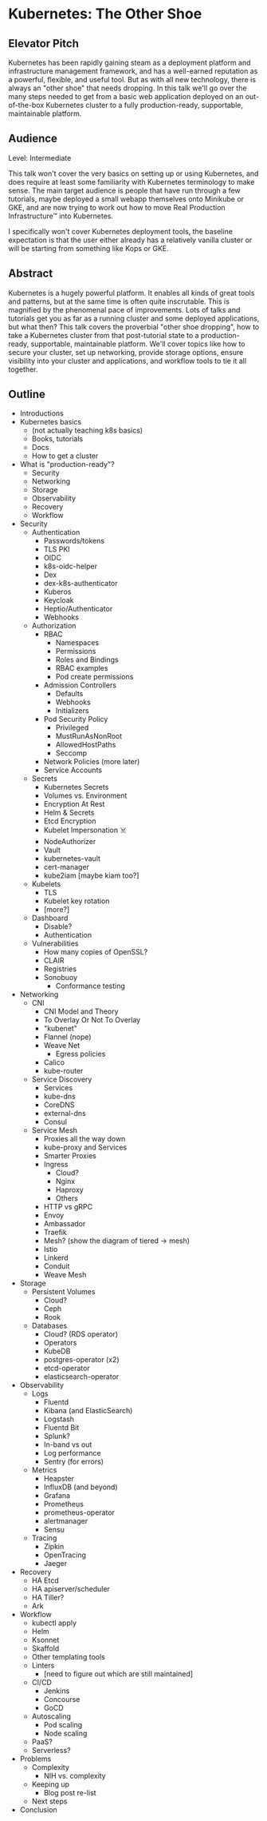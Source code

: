 # Kubernetes: The Other Shoe

## Elevator Pitch

Kubernetes has been rapidly gaining steam as a deployment platform and
infrastructure management framework, and has a well-earned reputation as a powerful,
flexible, and useful tool. But as with all new technology, there is always an
"other shoe" that needs dropping. In this talk we'll go over the many steps needed
to get from a basic web application deployed on an out-of-the-box Kubernetes
cluster to a fully production-ready, supportable, maintainable platform.

## Audience

Level: Intermediate

This talk won't cover the very basics on setting up or using Kubernetes, and
does require at least some familiarity with Kubernetes terminology to make sense.
The main target audience is people that have run through a few tutorials, maybe
deployed a small webapp themselves onto Minikube or GKE, and are now trying to
work out how to move Real Production Infrastructure™ into Kubernetes.

I specifically won't cover Kubernetes deployment tools, the baseline expectation
is that the user either already has a relatively vanilla cluster or will be
starting from something like Kops or GKE.

## Abstract

Kubernetes is a hugely powerful platform. It enables all kinds of great tools
and patterns, but at the same time is often quite inscrutable. This is magnified
by the phenomenal pace of improvements. Lots of talks and tutorials get you as
far as a running cluster and some deployed applications, but what then? This
talk covers the proverbial "other shoe dropping", how to take a Kubernetes
cluster from that post-tutorial state to a production-ready, supportable, maintainable
platform. We'll cover topics like how to secure your cluster, set up networking,
provide storage options, ensure visibility into your cluster and applications,
and workflow tools to tie it all together.

## Outline

* Introductions
* Kubernetes basics
  * (not actually teaching k8s basics)
  * Books, tutorials
  * Docs
  * How to get a cluster
* What is "production-ready"?
  * Security
  * Networking
  * Storage
  * Observability
  * Recovery
  * Workflow
* Security
  * Authentication
    * Passwords/tokens
    * TLS PKI
    * OIDC
    * k8s-oidc-helper
    * Dex
    * dex-k8s-authenticator
    * Kuberos
    * Keycloak
    * Heptio/Authenticator
    * Webhooks
  * Authorization
    * RBAC
      * Namespaces
      * Permissions
      * Roles and Bindings
      * RBAC examples
      * Pod create permissions
    * Admission Controllers
      * Defaults
      * Webhooks
      * Initializers
    * Pod Security Policy
      * Privileged
      * MustRunAsNonRoot
      * AllowedHostPaths
      * Seccomp
    * Network Policies (more later)
    * Service Accounts
  * Secrets
    * Kubernetes Secrets
    * Volumes vs. Environment
    * Encryption At Rest
    * Helm & Secrets
    * Etcd Encryption
    * Kubelet Impersonation ☠️
    * NodeAuthorizer
    * Vault
    * kubernetes-vault
    * cert-manager
    * kube2iam [maybe kiam too?]
  * Kubelets
    * TLS
    * Kubelet key rotation
    * [more?]
  * Dashboard
    * Disable?
    * Authentication
  * Vulnerabilities
    * How many copies of OpenSSL?
    * CLAIR
    * Registries
    * Sonobuoy
      * Conformance testing
* Networking
  * CNI
    * CNI Model and Theory
    * To Overlay Or Not To Overlay
    * "kubenet"
    * Flannel (nope)
    * Weave Net
      * Egress policies
    * Calico
    * kube-router
  * Service Discovery
    * Services
    * kube-dns
    * CoreDNS
    * external-dns
    * Consul
  * Service Mesh
    * Proxies all the way down
    * kube-proxy and Services
    * Smarter Proxies
    * Ingress
      * Cloud?
      * Nginx
      * Haproxy
      * Others
    * HTTP vs gRPC
    * Envoy
    * Ambassador
    * Traefik
    * Mesh? (show the diagram of tiered -> mesh)
    * Istio
    * Linkerd
    * Conduit
    * Weave Mesh
* Storage
  * Persistent Volumes
    * Cloud?
    * Ceph
    * Rook
  * Databases
    * Cloud? (RDS operator)
    * Operators
    * KubeDB
    * postgres-operator (x2)
    * etcd-operator
    * elasticsearch-operator
* Observability
  * Logs
    * Fluentd
    * Kibana (and ElasticSearch)
    * Logstash
    * Fluentd Bit
    * Splunk?
    * In-band vs out
    * Log performance
    * Sentry (for errors)
  * Metrics
    * Heapster
    * InfluxDB (and beyond)
    * Grafana
    * Prometheus
    * prometheus-operator
    * alertmanager
    * Sensu
  * Tracing
    * Zipkin
    * OpenTracing
    * Jaeger
* Recovery
  * HA Etcd
  * HA apiserver/scheduler
  * HA Tiller?
  * Ark
* Workflow
  * kubectl apply
  * Helm
  * Ksonnet
  * Skaffold
  * Other templating tools
  * Linters
    * [need to figure out which are still maintained]
  * CI/CD
    * Jenkins
    * Concourse
    * GoCD
  * Autoscaling
    * Pod scaling
    * Node scaling
  * PaaS?
  * Serverless?
* Problems
  * Complexity
    * NIH vs. complexity
  * Keeping up
    * Blog post re-list
  * Next steps
* Conclusion
